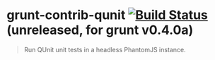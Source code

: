 # grunt-contrib-qunit [![Build Status](https://secure.travis-ci.org/gruntjs/grunt-contrib-qunit.png?branch=master)](http://travis-ci.org/gruntjs/grunt-contrib-qunit) (unreleased, for grunt v0.4.0a)

> Run QUnit unit tests in a headless PhantomJS instance.
